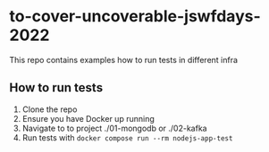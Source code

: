 # to-cover-uncoverable-jswfdays-2022
This repo contains examples how to run tests in different infra

## How to run tests
1. Clone the repo
2. Ensure you have Docker up running
3. Navigate to to project ./01-mongodb or ./02-kafka
4. Run tests with `docker compose run --rm nodejs-app-test`
